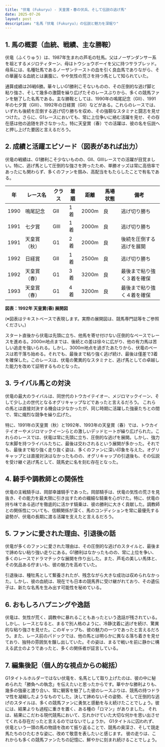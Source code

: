 ```yaml
---
title: "伏竜 (Fukuryu) - 天皇賞・春の伏兵、そして伝説の逃げ馬"
date: 2025-07-26
layout: post
description: "名馬『伏竜 (Fukuryu)』の伝説と魅力を深堀り"
---
```


## 1. 馬の概要（血統、戦績、主な勝鞍）

伏竜（ふくりゅう）は、1987年生まれの芦毛の牡馬。父はノーザンダンサー系を祖とするメジロティターン、母はトウショウボーイを父に持つサラブレッド。母系には、名種牡馬であるノーザンテーストの血を引く良血馬でありながら、その華麗なる血統とは裏腹に、やや気性の荒さを持つ馬として知られていた。

通算成績は26戦6勝。華々しいG1勝利こそないものの、その圧倒的な逃げ脚と粘り強さ、そして幾多の激闘を繰り広げたそのレースぶりから、多くの競馬ファンを魅了した名馬である。主な勝鞍としては、1990年の鳴尾記念（GII）、1991年の七夕賞（GIII）、1992年の日経賞（GII）などがある。これらのレースでは、いずれも後続を圧倒する逃げ切り勝ちを収め、その強靭なスタミナと闘志を見せつけた。さらに、G1レースにおいても、常に上位争いに絡む活躍を見せ、その存在感は他の追随を許さなかった。特に天皇賞（春）での活躍は、彼の名を伝説へと押し上げた要因と言えるだろう。


## 2. 成績と活躍エピソード（図表があれば出力）

伏竜の戦績は、G1勝利こそ少ないものの、GII、GIIIレースでの活躍が目覚ましい。特に、逃げ馬として圧倒的な強さを誇ったため、単勝オッズは常に高倍率であったにも関わらず、多くのファンを掴み、高配当をもたらしたことで有名である。

| 年 | レース名 | クラス | 着順 | 距離 | 馬場状態 | 備考 |
|---|---|---|---|---|---|---|
| 1990 | 鳴尾記念 | GII | 1着 | 2000m | 良 | 逃げ切り勝ち |
| 1991 | 七夕賞 | GIII | 1着 | 2000m | 良 | 逃げ切り勝ち |
| 1991 | 天皇賞（秋） | G1 | 2着 | 2000m | 良 | 後続を圧倒する逃げを展開 |
| 1992 | 日経賞 | GII | 1着 | 2500m | 良 | 逃げ切り勝ち |
| 1992 | 天皇賞（春） | G1 | 3着 | 3200m | 良 | 最後まで粘り強く３着を確保 |
| 1993 | 天皇賞（春） | G1 | 4着 | 3200m | 良 | 最後まで粘り強く４着を確保 |


**図表：1992年 天皇賞(春) 展開図**

(※図表はテキストベースで表現します。実際の展開図は、競馬専門誌等をご参照ください。)

スタート直後から伏竜は先頭に立ち、他馬を寄せ付けない圧倒的なペースでレースを進める。2000m地点までは、後続との差は徐々に広がり、他の有力馬は苦しい追走を強いられる。しかし、3000m地点を過ぎたあたりから、伏竜のペースは若干落ち始める。それでも、最後まで粘り強く逃げ続け、最後は僅差で3着を確保した。このレースは、伏竜の驚異的なスタミナと、逃げ馬としての卓越した能力を改めて証明するものとなった。


## 3. ライバル馬との対決

伏竜の最大のライバルは、同世代のトウカイテイオー、メジロマックイーン、そして少し上の世代となるオグリキャップなどであったと言えるだろう。  これらの馬とは直接対決する機会は少なかったが、同じ時期に活躍した強豪たちとの間で、常に熾烈な競争を繰り広げた。

特に、1991年の天皇賞（秋）と1992年、1993年の天皇賞（春）では、トウカイテイオーやメジロマックイーンらとの激しいデッドヒートが繰り広げられた。これらのレースでは、伏竜は常に先頭に立ち、圧倒的な逃げを展開。しかし、強力な末脚を持つライバルたちに、最後は交わされるという展開が多かった。それでも、最後まで粘り強く走り抜く姿は、多くのファンに深い印象を与えた。オグリキャップとは直接対決はなかったものの、オグリキャップの引退後も、その伝説を受け継ぐ逃げ馬として、競馬史に名を刻む存在となった。


## 4. 騎手や調教師との関係性

伏竜の主戦騎手は、岡部幸雄騎手であった。岡部騎手は、伏竜の気性の荒さを見抜き、その能力を最大限に引き出すための繊細な騎乗を心がけた。特に、伏竜の持ち味である逃げを徹底的に活かす騎乗は、彼の勝利に大きく貢献した。調教師との関係性についても、信頼関係が深く、馬のコンディションを常に最優先する姿勢が、伏竜の長期に渡る活躍を支えたと言えるだろう。


## 5. ファンに愛された理由、引退後の話

伏竜が多くのファンに愛された理由は、その圧倒的な逃げのスタイルと、最後まで諦めない粘り強い走りにある。G1勝利はなかったものの、常に上位を争い、多くのレースでドラマチックな展開を作り出した。また、芦毛の美しい馬体と、その気品ある佇まいも、彼の魅力を高めていた。

引退後は、種牡馬として繋養されたが、残念ながら大きな成功は収められなかった。しかし、彼の血統は、現在でも日本の競馬界に受け継がれており、その遺伝子は、新たな名馬を生み出す可能性を秘めている。


## 6. おもしろハプニングや逸話

伏竜は、気性が荒く、調教中に暴れることもあったという逸話が残されている。しかし、レースとなると、まるで別人格のように、冷静沈着に逃げを続け、驚異的な粘り強さを見せた。このギャップも、彼の魅力の一つであったと言えるだろう。また、レース前のパドックでは、他の馬とは明らかに異なる落ち着きを見せており、独特の雰囲気を醸し出していた。その姿は、まるで戦いを前に静かに構える武士のようであったと、多くの関係者が証言している。


## 7. 編集後記（個人的な視点からの総括）

G1タイトルホルダーではない伏竜を、名馬として取り上げたのは、彼の中に秘められた「勝負への執念」を伝えたいと思ったからです。華やかな勝利よりも、幾多の強豪と渡り合い、常に観客を魅了した彼のレースぶりは、競馬の持つドラマ性を凝縮したようなものでした。決して諦めないその姿勢、そして圧倒的な逃げのスタイルは、多くの競馬ファンに勇気と感動を与え続けたことでしょう。彼には、結果よりも過程に重きを置く、ある種の「ロマン」がありました。  それは、結果にこだわる現代競馬において、忘れかけていた大切な何かを思い出させてくれる存在だったと言えるのではないでしょうか。  G1タイトルに囚われず、伏竜という一頭の馬の物語を改めて振り返ることで、競馬の奥深さ、そして競走馬たちのひたむきな姿に、改めて敬意を表したいと感じます。  彼の走りは、これからも多くの競馬ファンたちの記憶に、鮮やかに刻まれ続けることでしょう。
